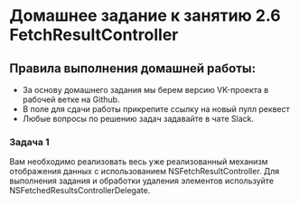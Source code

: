 # Домашнее задание к занятию 2.6 FetchResultController

## Правила выполнения домашней работы:
* За основу домашнего задания мы берем версию VK-проекта в рабочей ветке на Github. 
* В поле для сдачи работы прикрепите ссылку на новый пулл реквест
* Любые вопросы по решению задач задавайте в чате Slack.

### Задача 1
Вам необходимо реализовать весь уже реализованный механизм отображения данных с использованием NSFetchResultController. 
Для выполнения задания и обработки удаления элементов используйте NSFetchedResultsControllerDelegate.
